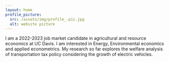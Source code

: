 ```yaml
---
layout: home
profile_picture:
  src: /assets/img/profile_-pic.jpg
  alt: website picture
---
```


<p>
I am a 2022-2023 job market candidate in agricultural and resource economics at UC Davis. I am interested in Energy, Environmental economics and applied econometrics. My research so far explores the welfare analysis of transportation tax policy considering the growth of electric vehicles.
</p>

